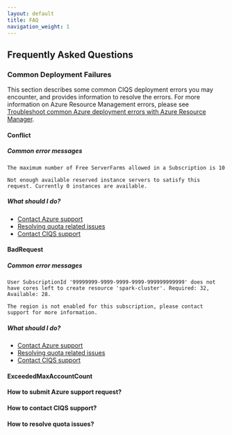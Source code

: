 ```yaml
---
layout: default
title: FAQ
navigation_weight: 1
---
```

## Frequently Asked Questions
### Common Deployment Failures
This section describes some common CIQS deployment errors you may encounter, and provides information to resolve the errors. For more information on Azure Resource Management errors, please see [Troubleshoot common Azure deployment errors with Azure Resource Manager](https://docs.microsoft.com/en-us/azure/azure-resource-manager/resource-manager-common-deployment-errors).

#### Conflict

##### Common error messages
```
The maximum number of Free ServerFarms allowed in a Subscription is 10
```
```
Not enough available reserved instance servers to satisfy this request. Currently 0 instances are available.
```

##### What should I do?
- [Contact Azure support](#how-to-submit-azure-support-request)
- [Resolving quota related issues](#how-to-resolve-quota-issue)
- [Contact CIQS support](#how-to-contact-CIQS-support)

#### BadRequest
##### Common error messages
```
User SubscriptionId '99999999-9999-9999-9999-999999999999' does not have cores left to create resource 'spark-cluster'. Required: 32, Available: 28.
```
```
The region is not enabled for this subscription, please contact support for more information.
```

##### What should I do?
- [Contact Azure support](#how-to-submit-azure-support-request)
- [Resolving quota related issues](#how-to-resolve-quota-issue)
- [Contact CIQS support](#how-to-contact-CIQS-support)

#### ExceededMaxAccountCount

#### How to submit Azure support request?

#### How to contact CIQS support?

#### How to resolve quota issues?
